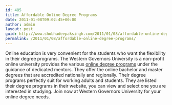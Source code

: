 ```yaml
---
id: 485
title: Affordable Online Degree Programs
date: 2011-01-08T09:02:45+00:00
author: admin
layout: post
guid: http://www.shobhadeepaksingh.com/2011/01/08/affordable-online-degree-programs/
permalink: /2011/01/08/affordable-online-degree-programs/
---
```

Online education is very convenient for the students who want the flexibility in their degree programs. The Western Governors University is a non-profit online university provides the various [online degree programs](http://www.wgu.edu/degrees_and_programs) under the guidance of dedicated mentors. They offer the online bachelor and master degrees that are accredited nationally and regionally. Their degree programs perfectly suit for working adults and students. They are listed their degree programs in their website, you can view and select one you are interested in studying. Join now at Western Governors University for your online degree needs.